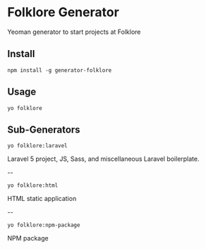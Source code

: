 # Folklore Generator
Yeoman generator to start projects at Folklore

## Install
```
npm install -g generator-folklore
```

## Usage
```
yo folklore
```

## Sub-Generators

```
yo folklore:laravel
```
Laravel 5 project, JS, Sass, and miscellaneous Laravel boilerplate.

--

```
yo folklore:html
```
HTML static application

--

```
yo folklore:npm-package
```
NPM package
